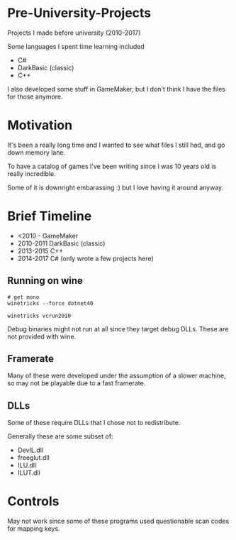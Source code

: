 # Pre-University-Projects

Projects I made before university (2010-2017)

Some languages I spent time learning included
- C#
- DarkBasic (classic)
- C++

I also developed some stuff in GameMaker, but I don't think I have the files for those anymore.

# Motivation

It's been a really long time and I wanted to see what files I still had, and go down memory lane.

To have a catalog of games I've been writing since I was 10 years old is really incredible.

Some of it is downright embarassing :) but I love having it around anyway.

# Brief Timeline
- <2010 - GameMaker
- 2010-2011 DarkBasic (classic)
- 2013-2015 C++
- 2014-2017 C# (only wrote a few projects here)

## Running on wine
```
# get mono
winetricks --force dotnet40

winetricks vcrun2010
```

Debug binaries might not run at all since they target debug DLLs. These are not provided with wine.

## Framerate

Many of these were developed under the assumption of a slower machine, so may not be playable due to a fast framerate.

## DLLs

Some of these require DLLs that I chose not to redistribute.

Generally these are some subset of:
- DevIL.dll
- freeglut.dll
- ILU.dll
- ILUT.dll 

# Controls

May not work since some of these programs used questionable scan codes for mapping keys.
